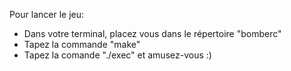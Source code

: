 Pour lancer le jeu:
- Dans votre terminal, placez vous dans le répertoire "bomberc"
- Tapez la commande "make"
- Tapez la comande "./exec" et amusez-vous :)
